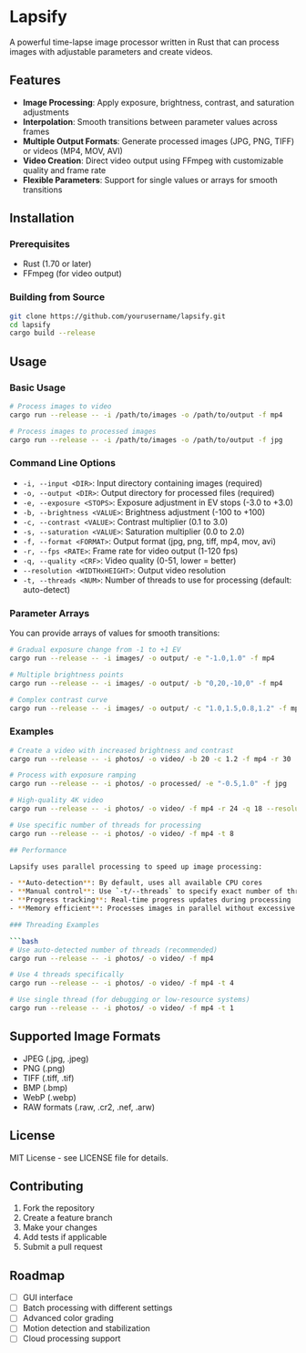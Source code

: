 # Lapsify

A powerful time-lapse image processor written in Rust that can process images with adjustable parameters and create videos.

## Features

- **Image Processing**: Apply exposure, brightness, contrast, and saturation adjustments
- **Interpolation**: Smooth transitions between parameter values across frames
- **Multiple Output Formats**: Generate processed images (JPG, PNG, TIFF) or videos (MP4, MOV, AVI)
- **Video Creation**: Direct video output using FFmpeg with customizable quality and frame rate
- **Flexible Parameters**: Support for single values or arrays for smooth transitions

## Installation

### Prerequisites

- Rust (1.70 or later)
- FFmpeg (for video output)

### Building from Source

```bash
git clone https://github.com/yourusername/lapsify.git
cd lapsify
cargo build --release
```

## Usage

### Basic Usage

```bash
# Process images to video
cargo run --release -- -i /path/to/images -o /path/to/output -f mp4

# Process images to processed images
cargo run --release -- -i /path/to/images -o /path/to/output -f jpg
```

### Command Line Options

- `-i, --input <DIR>`: Input directory containing images (required)
- `-o, --output <DIR>`: Output directory for processed files (required)
- `-e, --exposure <STOPS>`: Exposure adjustment in EV stops (-3.0 to +3.0)
- `-b, --brightness <VALUE>`: Brightness adjustment (-100 to +100)
- `-c, --contrast <VALUE>`: Contrast multiplier (0.1 to 3.0)
- `-s, --saturation <VALUE>`: Saturation multiplier (0.0 to 2.0)
- `-f, --format <FORMAT>`: Output format (jpg, png, tiff, mp4, mov, avi)
- `-r, --fps <RATE>`: Frame rate for video output (1-120 fps)
- `-q, --quality <CRF>`: Video quality (0-51, lower = better)
- `--resolution <WIDTHxHEIGHT>`: Output video resolution
- `-t, --threads <NUM>`: Number of threads to use for processing (default: auto-detect)

### Parameter Arrays

You can provide arrays of values for smooth transitions:

```bash
# Gradual exposure change from -1 to +1 EV
cargo run --release -- -i images/ -o output/ -e "-1.0,1.0" -f mp4

# Multiple brightness points
cargo run --release -- -i images/ -o output/ -b "0,20,-10,0" -f mp4

# Complex contrast curve
cargo run --release -- -i images/ -o output/ -c "1.0,1.5,0.8,1.2" -f mp4
```

### Examples

```bash
# Create a video with increased brightness and contrast
cargo run --release -- -i photos/ -o video/ -b 20 -c 1.2 -f mp4 -r 30

# Process with exposure ramping
cargo run --release -- -i photos/ -o processed/ -e "-0.5,1.0" -f jpg

# High-quality 4K video
cargo run --release -- -i photos/ -o video/ -f mp4 -r 24 -q 18 --resolution 4K

# Use specific number of threads for processing
cargo run --release -- -i photos/ -o video/ -f mp4 -t 8

## Performance

Lapsify uses parallel processing to speed up image processing:

- **Auto-detection**: By default, uses all available CPU cores
- **Manual control**: Use `-t/--threads` to specify exact number of threads
- **Progress tracking**: Real-time progress updates during processing
- **Memory efficient**: Processes images in parallel without excessive memory usage

### Threading Examples

```bash
# Use auto-detected number of threads (recommended)
cargo run --release -- -i photos/ -o video/ -f mp4

# Use 4 threads specifically
cargo run --release -- -i photos/ -o video/ -f mp4 -t 4

# Use single thread (for debugging or low-resource systems)
cargo run --release -- -i photos/ -o video/ -f mp4 -t 1
```

## Supported Image Formats

- JPEG (.jpg, .jpeg)
- PNG (.png)
- TIFF (.tiff, .tif)
- BMP (.bmp)
- WebP (.webp)
- RAW formats (.raw, .cr2, .nef, .arw)

## License

MIT License - see LICENSE file for details.

## Contributing

1. Fork the repository
2. Create a feature branch
3. Make your changes
4. Add tests if applicable
5. Submit a pull request

## Roadmap

- [ ] GUI interface
- [ ] Batch processing with different settings
- [ ] Advanced color grading
- [ ] Motion detection and stabilization
- [ ] Cloud processing support
